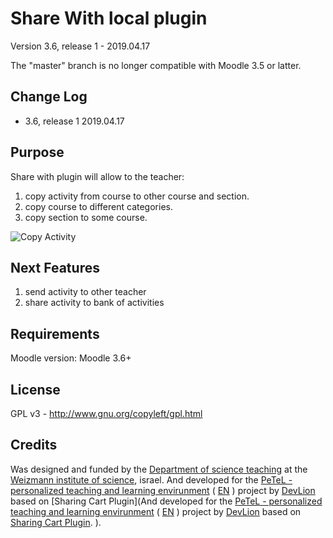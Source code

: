 Share With local plugin
============

Version 3.6, release 1 - 2019.04.17

The "master" branch is no longer compatible with Moodle 3.5 or latter.

Change Log
----------
* 3.6, release 1    2019.04.17

Purpose
-------

Share with plugin will allow to the teacher:
1. copy activity from course to other course and section.
2. copy course to different categories.
3. copy section to some course.

![Copy Activity](https://blog.devlion.co/wp-content/uploads/sharewithPlugin.png) 

Next Features
------------
1. send activity to other teacher
2. share activity to bank of activities

Requirements
------------
Moodle version:  Moodle 3.6+

License
-------

GPL v3 - http://www.gnu.org/copyleft/gpl.html

Credits
-------

Was designed and funded by the [Department of science teaching](https://stwww1.weizmann.ac.il/en/) at the [Weizmann institute of science](http://www.weizmann.ac.il/pages/), israel.
And developed for the [PeTeL - personalized teaching and learning envirunment](https://stwww1.weizmann.ac.il/petel/) ( [EN](https://stwww1.weizmann.ac.il/en/?page_id=1246) ) project by [DevLion](https://blog.devlion.co/moodle-filter-team-work-tutorial/) based on [Sharing Cart Plugin](And developed for the [PeTeL - personalized teaching and learning envirunment](https://stwww1.weizmann.ac.il/petel/) ( [EN](https://stwww1.weizmann.ac.il/en/?page_id=1246) ) project by [DevLion](https://blog.devlion.co/moodle-filter-team-work-tutorial/) based on [Sharing Cart Plugin]().
).
